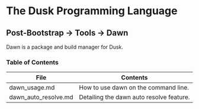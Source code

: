 # The Dusk Programming Language

## Post-Bootstrap -> Tools -> Dawn

Dawn is a package and build manager for Dusk.

### Table of Contents

| File                 | Contents                                 |
| -------------------- | ---------------------------------------- |
| dawn_usage.md        | How to use dawn on the command line.     |
| dawn_auto_resolve.md | Detailing the dawn auto resolve feature. |
